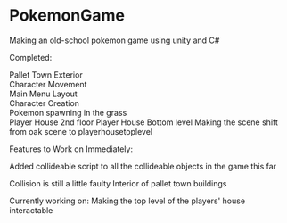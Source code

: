 # PokemonGame
Making an old-school pokemon game using unity and C#


Completed:                                          

Pallet Town Exterior                                 
Character Movement                                   
Main Menu Layout                                      
Character Creation                                    
Pokemon spawning in the grass   
Player House 2nd floor
Player House Bottom level
Making the scene shift from oak scene to playerhousetoplevel

 Features to Work on Immediately:
 
 Added collideable script to all the collideable objects in the game this far
 
 Collision is still a little faulty
 Interior of pallet town buildings

Currently working on:
Making the top level of the players' house interactable
